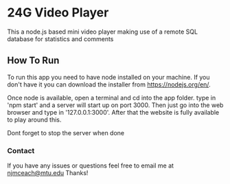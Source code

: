 # 24G Video Player

This a node.js based mini video player making use of a remote SQL database for statistics and comments

## How To Run
To run this app you need to have node installed on your machine. If you don't have it you can download the installer from https://nodejs.org/en/. 

Once node is available, open a terminal and cd into the app folder. type in 'npm start' and a server will start up on port 3000. Then just go into the web browser and type in '127.0.0.1:3000'. After that the website is fully available to play around this.

Dont forget to stop the server when done


### Contact
If you have any issues or questions feel free to email me at njmceach@mtu.edu
Thanks!